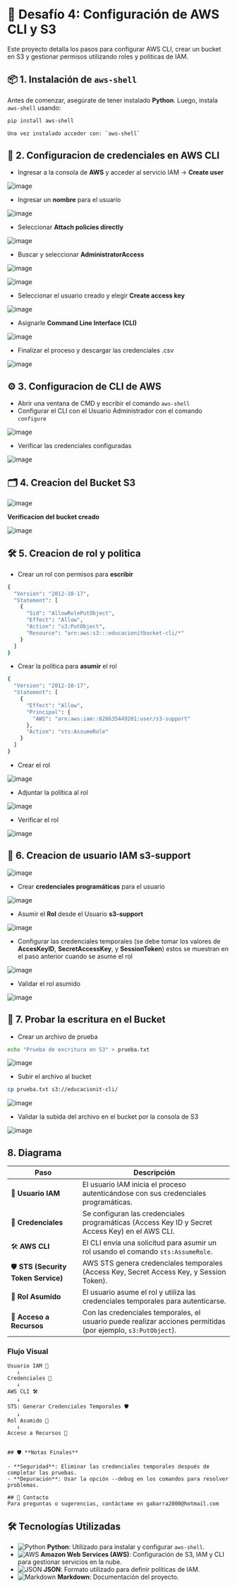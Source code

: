 # 🚀 **Desafío 4: Configuración de AWS CLI y S3**

Este proyecto detalla los pasos para configurar AWS CLI, crear un bucket en S3 y gestionar permisos utilizando roles y políticas de IAM.

## 📦 **1. Instalación de `aws-shell`**
Antes de comenzar, asegúrate de tener instalado **Python**. Luego, instala `aws-shell` usando:
```bash
pip install aws-shell

Una vez instalado acceder con: `aws-shell`
```

## 🔑 **2. Configuracion de credenciales en AWS CLI**
- Ingresar a la consola de **AWS** y acceder al servicio IAM -> **Create user**

![image](https://github.com/user-attachments/assets/ff524d87-43e8-421b-91b6-fcdbe539f4b2)

- Ingresar un **nombre** para el usuario

![image](https://github.com/user-attachments/assets/3acb52f3-2484-47c2-9e65-415697a1db38)

- Seleccionar **Attach policies directly**

![image](https://github.com/user-attachments/assets/ac954f22-e08a-41f0-923c-3343aec606cc)

- Buscar y seleccionar **AdministratorAccess**

![image](https://github.com/user-attachments/assets/603082bd-db40-4972-988c-f065820b8b6e)

![image](https://github.com/user-attachments/assets/bf96d0be-96dd-4681-8808-d61403ee6cb4)

- Seleccionar el usuario creado y elegir **Create access key**

![image](https://github.com/user-attachments/assets/c5f6a929-32a0-4b96-bdcd-1f0e1c337f65)

- Asignarle **Command Line Interface (CLI)**

![image](https://github.com/user-attachments/assets/411fe03f-4a9a-417c-86a7-fc0ffe8c89a0)

- Finalizar el proceso y descargar las credenciales .csv

![image](https://github.com/user-attachments/assets/c96376a2-473a-479e-b46d-4549637a3d0f)

## ⚙️ **3. Configuracion de CLI de AWS**

- Abrir una ventana de CMD y escribir el comando `aws-shell`
- Configurar el CLI con el Usuario Administrador con el comando `configure`
  
![image](https://github.com/user-attachments/assets/2480c37f-bcc4-45b3-aa13-17970749c68d)

- Verificar las credenciales configuradas

![image](https://github.com/user-attachments/assets/cee6dc4a-2e56-4615-8fb3-0f790237deee)

## 🗂️ **4. Creacion del Bucket S3**

![image](https://github.com/user-attachments/assets/7255c44b-109d-4f7c-b886-09c947617084)

**Verificacion del bucket creado**

![image](https://github.com/user-attachments/assets/116ef938-09ed-412c-8f42-0696ff214ec0)

## 🛠️ **5. Creacion de rol y politica**

- Crear un rol con permisos para **escribir**
```bash
{
  "Version": "2012-10-17",
  "Statement": [
    {
      "Sid": "AllowRolePutObject",
      "Effect": "Allow",
      "Action": "s3:PutObject",
      "Resource": "arn:aws:s3:::educacionitbucket-cli/*"
    }
  ]
}
```

- Crear la política para **asumir** el rol

```bash
{
  "Version": "2012-10-17",
  "Statement": [
    {
      "Effect": "Allow",
      "Principal": {
        "AWS": "arn:aws:iam::626635449201:user/s3-support"
      },
      "Action": "sts:AssumeRole"
    }
  ]
}
```
- Crear el rol

![image](https://github.com/user-attachments/assets/5c605228-cf40-4680-b0b5-eb7c367aef04)

- Adjuntar la política al rol

![image](https://github.com/user-attachments/assets/6f3c07b1-f920-4c04-9913-30b18bede42b)

- Verificar el rol

![image](https://github.com/user-attachments/assets/0b7378ec-0c79-4ff2-ad89-200121ff3b46)

## 👤 **6. Creacion de usuario IAM s3-support**

![image](https://github.com/user-attachments/assets/1ad3a824-125c-4924-aeff-eb7cb664f7c2)

- Crear **credenciales programáticas** para el usuario 

![image](https://github.com/user-attachments/assets/2b291e90-a3b3-44cc-943f-8430a8f8c8f6)

- Asumir el **Rol** desde el Usuario **s3-support** 

![image](https://github.com/user-attachments/assets/819b9f43-260d-4509-9374-5ce7702ce6f3)

- Configurar las credenciales temporales (se debe tomar los valores de **AccesKeyID**, **SecretAccessKey**, y **SessionToken**)
  estos se muestran en el paso anterior cuando se asume el rol

![image](https://github.com/user-attachments/assets/3fd092c4-e6cd-4d33-8e69-4ef57b23767f)

- Validar el rol asumido

![image](https://github.com/user-attachments/assets/b9b71c75-482d-430a-a714-dee12c285893)

## 📝 **7. Probar la escritura en el Bucket**

- Crear un archivo de prueba

```bash
echo "Prueba de excritura en S3" > prueba.txt
```
![image](https://github.com/user-attachments/assets/dd9eb36a-4b83-4209-b1f3-13c6aa6f6dd9)

- Subir el archivo al bucket

```bash
cp prueba.txt s3://educacionit-cli/
```

![image](https://github.com/user-attachments/assets/2d390364-e4fc-409a-afbd-2519a9b90367)

- Validar la subida del archivo en el bucket por la consola de S3

![image](https://github.com/user-attachments/assets/e7282e2b-cbda-47e5-bc04-4956cab96b70)

## **8. Diagrama**

| **Paso**       | **Descripción**                                                                                     |
|-----------------|-----------------------------------------------------------------------------------------------------|
| 👤 **Usuario IAM** | El usuario IAM inicia el proceso autenticándose con sus credenciales programáticas.               |
| 🔑 **Credenciales** | Se configuran las credenciales programáticas (Access Key ID y Secret Access Key) en el AWS CLI.  |
| 🛠 **AWS CLI**    | El CLI envía una solicitud para asumir un rol usando el comando `sts:AssumeRole`.                  |
| 🛡 **STS (Security Token Service)** | AWS STS genera credenciales temporales (Access Key, Secret Access Key, y Session Token). |
| 🔄 **Rol Asumido** | El usuario asume el rol y utiliza las credenciales temporales para autenticarse.                   |
| 📂 **Acceso a Recursos** | Con las credenciales temporales, el usuario puede realizar acciones permitidas (por ejemplo, `s3:PutObject`). |

### Flujo Visual

```plaintext
Usuario IAM 👤 
   ↓
Credenciales 🔑 
   ↓
AWS CLI 🛠 
   ↓
STS: Generar Credenciales Temporales 🛡 
   ↓
Rol Asumido 🔄 
   ↓
Acceso a Recursos 📂


## 🛡️ **Notas Finales**

- **Seguridad**: Eliminar las credenciales temporales después de completar las pruebas.
- **Depuración**: Usar la opción --debug en los comandos para resolver problemas.

## 📧 Contacto
Para preguntas o sugerencias, contáctame en gabarra2000@hotmail.com
```

## 🛠️ **Tecnologías Utilizadas**

- ![Python](https://img.shields.io/badge/-Python-3776AB?style=flat&logo=python&logoColor=white) **Python**: Utilizado para instalar y configurar `aws-shell`.
- ![AWS](https://img.shields.io/badge/-AWS-FF9900?style=flat&logo=amazonaws&logoColor=white) **Amazon Web Services (AWS)**: Configuración de S3, IAM y CLI para gestionar servicios en la nube.
- ![JSON](https://img.shields.io/badge/-JSON-000000?style=flat&logo=json&logoColor=white) **JSON**: Formato utilizado para definir políticas de IAM.
- ![Markdown](https://img.shields.io/badge/-Markdown-000000?style=flat&logo=markdown&logoColor=white) **Markdown**: Documentación del proyecto.

